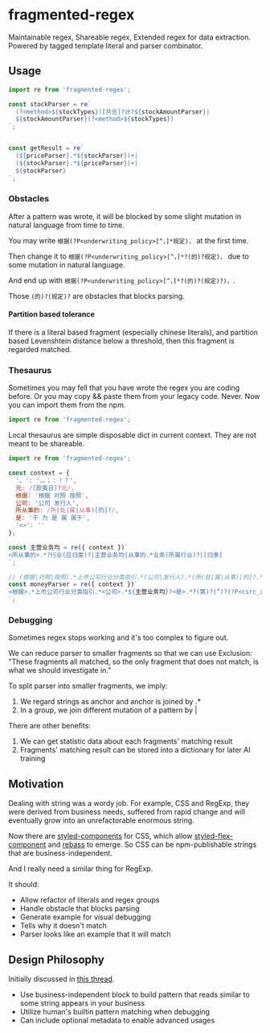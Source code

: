 # fragmented-regex

Maintainable regex, Shareable regex, Extended regex for data extraction. Powered by tagged template literal and parser combinator.

## Usage

```javascript
import re from 'fragmented-regex';

const stockParser = re`
  (?<method>${stockTypes})[共合]?计?${stockAmountParser}|
  ${stockAmountParser}(?<method>${stockTypes})
`;


const getResult = re`
  (${priceParser}.*${stockParser})+|
  (${stockParser}.*${priceParser})+|
  ${stockParser}
`;
```

### Obstacles

After a pattern was wrote, it will be blocked by some slight mutation in natural language from time to time.

You may write ```根据(?P<underwriting_policy>[^，]*规定)，``` at the first time.

Then change it to ```根据(?P<underwriting_policy>[^，]*?(的)?规定)，``` due to some mutation in natural language.

And end up with ```根据(?P<underwriting_policy>[^，]*?(的)?(规定)?)，```.

Those ```(的)?(规定)?``` are obstacles that blocks parsing.

#### Partition based tolerance

If there is a literal based fragment (especially chinese literals), and partition based Levenshtein distance below a threshold, then this fragment is regarded matched.

### Thesaurus

Sometimes you may fell that you have wrote the regex you are coding before. Or you may copy && paste them from your legacy code. Never. Now you can import them from the npm.

```javascript
import re from 'fragmented-regex';


```

Local thesaurus are simple disposable dict in current context. They are not meant to be shareable.

```javascript
import re from 'fragmented-regex';

const context = {
  '。': '，。；：！？',
  元: /[欧美日]?元/,
  根据: '根据 对照 按照',
  公司: '公司 发行人',
  所从事的: /所(处|属|从事)[的]?/,
  是: '于 为 是 属 属于',
  '<>': ''
};

const 主营业务均 = re({ context })`
<所从事的>.*?行业(应归类)?|主营业务均|从事的.*业务(所属行业)?|[归隶]
`;

// (根据|对照|按照).*上市公司行业分类指引.*(公司|发行人).*(所(处|属|从事)[的]?.*?行业(应归类)?|主营业务均|从事的.*业务(所属行业)?|[归隶])?(于|为|是|属(于)?).*?(第)?(“)?(?P<csrc_industry_code>[A-Z][\d]{2})(?P<csrc_industry_name>.*)(的|”||，|。)
const moneyParser = re({ context })`
<根据>.*上市公司行业分类指引.*<公司>.*${主营业务均}?<是>.*?(第)?(“)?(?P<csrc_industry_code>[A-Z][\d]{2})(?P<csrc_industry_name>.*)(的|”||，|。)
`;

```

### Debugging

Sometimes regex stops working and it's too complex to figure out.

We can reduce parser to smaller fragments so that we can use Exclusion: "These fragments all matched, so the only fragment that does not match, is what we should investigate in."

To split parser into smaller fragments, we imply:

1. We regard strings as anchor and anchor is joined by .*
1. In a group, we join different mutation of a pattern by |

There are other benefits:

1. We can get statistic data about each fragments' matching result
1. Fragments' matching result can be stored into a dictionary for later AI training

## Motivation

Dealing with string was a wordy job. For example, CSS and RegExp, they were derived from business needs, suffered from rapid change and will eventually grow into an unrefactorable enormous string.

Now there are [styled-components](https://github.com/styled-components/styled-components) for CSS, which allow [styled-flex-component](https://github.com/SaraVieira/styled-flex-component) and [rebass](https://github.com/jxnblk/rebass) to emerge. So CSS can be npm-publishable strings that are business-independent.

And I really need a similar thing for RegExp.

It should:

- Allow refactor of literals and regex groups
- Handle obstacle that blocks parsing
- Generate example for visual debugging
- Tells why it doesn't match
- Parser looks like an example that it will match

## Design Philosophy

Initially discussed in [this thread](https://github.com/GregRos/parjs/issues/4#issuecomment-379176500).

- Use business-independent block to build pattern that reads similar to some string appears in your business
- Utilize human's builtin pattern matching when debugging
- Can include optional metadata to enable advanced usages
